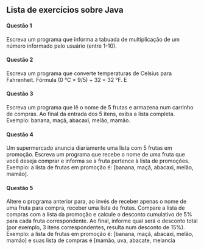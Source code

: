 ## Lista de exercícios sobre Java

<h4>Questão 1</h4>
<p>Escreva um programa que informa a tabuada de multiplicação de um número informado pelo usuário (entre 1-10).</p>

<h4>Questão 2</h4>
<p>Escreva um programa que converte temperaturas de Celsius para Fahrenheit. Fórmula (0 °C × 9/5) + 32 = 32 °F. E</p>

<h4>Questão 3</h4>
<p>Escreva um programa que lê o nome de 5 frutas e armazena num carrinho de compras. Ao final da entrada dos 5 itens, exiba a lista completa. Exemplo: banana, maçã, abacaxi, melão, mamão.</p></p>

<h4>Questão 4</h4>
<p>Um supermercado anuncia diariamente uma lista com 5 frutas em promoção. Escreva um programa que recebe o nome de uma fruta que você deseja comprar e informa se a fruta pertence à lista de promoções. Exemplo: a lista de frutas em promoção é: [banana, maçã, abacaxi, melão, mamão].</p>

<h4>Questão 5</h4>
<p>Altere o programa anterior para, ao invés de receber apenas o nome de uma fruta para compra, receber uma lista de frutas. Compare a lista de compras com a lista da promoção e calcule o desconto cumulativo de 5% para cada fruta correspondente. Ao final, informe qual será o desconto total (por exemplo, 3 itens correspondentes, resulta num desconto de 15%). Exemplo: a lista de frutas em promoção é: [banana, maçã, abacaxi, melão, mamão] e suas lista de compras é [mamão, uva, abacate, melancia</p>